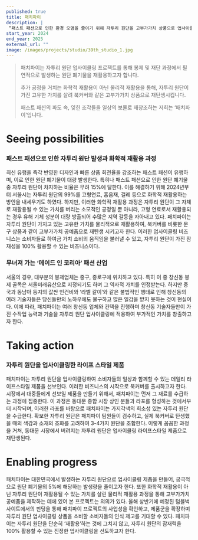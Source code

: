 ```yaml
---
published: true
title: 패치파이
description: |
 “패스트 패션으로 인한 환경 오염을 줄이기 위해 자투리 원단을 고부가가치 상품으로 업사이클링합니다.”
start_year: 2024
end_year: 2025
external_url: "" 
image: /images/projects/studio/39th_studio_1.jpg
---
```


>패치파이는 자투리 원단 업사이클링 프로젝트를 통해 봉제 및 재단 과정에서 필연적으로 발생하는 원단 폐기물을 재활용하고자 합니다. 
>
>추가 공정을 거치는 화학적 재활용이 아닌 물리적 재활용을 통해, 자투리 원단이 가진 고유한 가치를 살려 북커버와 같은 고부가가치 상품으로 재탄생시킵니다. 
>
>패스트 패션의 파도 속, 잊힌 조각들을 일상의 보물로 재창조하는 저희는 ‘패치파이’입니다.
>



# Seeing possibilities

### 패스트 패션으로 인한 자투리 원단 발생과 화학적 재활용 과정

최신 유행을 즉각 반영한 디자인과 빠른 상품 회전율을 강조하는 패스트 패션이 유행하며, 이로 인한 원단 폐기물이 대량 발생한다. 특히나 패스트 패션으로 인한 원단 폐기물 중 자투리 원단이 차지하는 비율은 무려 15%에 달한다. 이를 해결하기 위해 2024년부터 서울시는 자투리 원단의 99%를 고형연료, 흡음재, 걸레 등으로 화학적 재활용하는 방안을 내세우기도 하였다. 하지만, 이러한 화학적 재활용 과정은 자투리 원단이 그 자체로 재활용될 수 있는 가치를 버리는 소모적인 공정일 뿐 아니라, 고형 연료로서 재활용되는 경우 유해 기체 성분이 대량 방출되어 수많은 지역 갈등을 자아내고 있다. 패치파이는 자투리 원단이 가지고 있는 고유한 가치를 물리적으로 재활용하여, 북커버를 비롯한 문구 상품과 같이 고부가가치 공예품으로 재탄생 시키고자 한다. 이러한 업사이클링 비즈니스는 소비자들로 하여금 가치 소비의 움직임을 불러낼 수 있고, 자투리 원단이 가진 잠재성을 100% 활용할 수 있는 비즈니스이다.

### 무너져 가는 ‘메이드 인 코리아’ 패션 산업

서울의 경우, 대부분의 봉제업체는 중구, 종로구에 위치하고 있다. 특히 이 중 창신동 봉제 골목은 서울미래유산으로 지정되기도 하며 그 역사적 가치를 인정받는다. 하지만 중국과 동남아 등지의 값싼 인건비와 ‘라벨 갈이’와 같은 불법적인 행태로 인해 창신동의 여러 기술자들은 당신들만의 노하우에도 불구하고 많은 일감을 받지 못하는 것이 현실이다. 이에 따라, 패치파이는 여러 창신동 업체와 컨택을 진행하며 창신동 기술자들만이 가진 수작업 능력과 기술을 자투리 원단 업사이클링에 적용하여 부가적인 가치를 창출하고자 한다.

# Taking action

### 자투리 원단을 업사이클링한 라이프 스타일 제품

패치파이는 자투리 원단을 업사이클링하여 소비자들의 일상과 함께할 수 있는 데일리 라이프스타일 제품을 선보인다. 이러한 비즈니스의 시작으로 북커버를 출시하고자 한다. 시장에서 대중들에게 선보일 제품을 만들기 위해서, 패치파이는 먼저 그 재료를 수급하는 과정에 집중한다. 이 과정은 동대문 종합 시장 상인 분들과 라포를 형성하는 것에서부터 시작되며, 이러한 라포를 바탕으로 패치파이는 가지각색의 희소성 있는 자투리 원단을 수급한다. 확보한 자투리 원단은 패치파이 팀원들이 검수하고, 실제 북커버로 탄생했을 때의 색감과 소재의 조화를 고려하여 3-4가지 원단을 조합한다. 이렇게 꼼꼼한 과정을 거쳐, 동대문 시장에서 버려지는 자투리 원단은 업사이클링 라이프스타일 제품으로 재탄생된다. 


# Enabling progress

패치파이는 대한민국에서 발생하는 자투리 원단으로 업사이클링 제품을 만들어, 궁극적으로 원단 폐기물의 5%에 해당하는 발생량을 줄이고자 한다. 또한 화학적 재활용이 아닌 자투리 원단이 재활용될 수 있는 가치를 살린 물리적 재활용 과정을 통해 고부가가치 공예품을 제작하는 데에 있어 본 프로젝트는 의의가 있다. 올해 상반기에 예정된 텀블벅 사이트에서의 펀딩을 통해 패치파이 프로젝트의 사업성을 확인하고, 제품군을 확장하며 자투리 원단 업사이클링 상품을 소비할 소비자들의 인식 제고를 기대할 수 있다. 패치파이는 자투리 원단을 단순히 ‘재활용’하는 것에 그치지 않고, 자투리 원단의 잠재력을 100% 활용할 수 있는 진정한 업사이클링을 선도하고자 한다.

